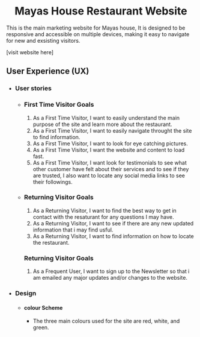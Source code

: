 <h1 align="center">Mayas House Restaurant Website</h1>

This is the main marketing website for Mayas house, It is designed to be responsive and accessible on multiple devices, making it easy to navigate for new and exsisting visitors.

[visit website here]

## User Experience (UX)

-   ### User stories

    -   ### First Time Visitor Goals

        1. As a First Time Visitor, I want to easily understand the main purpose of the site and learn more about the restaurant.
        2. As a First Time Visitor, I want to easily navigate throught the site to   find information.
        3. As a First Time Visitor, I want to look for eye catching pictures.
        4. As a First Time Visitor, I want the website and content to load fast.
        5. As a First Time Visitor, I want look for testimonials to see what other customer have felt about their services and to see if they are trusted, I also want to locate any social media links to see their followings.

    -   ### Returning Visitor Goals 

        1. As a Returning Visitor, I want to find the best way to get in contact with the resaturant for any questions I may have. 
        2. As a Returning Visitor, I want to see if there are any new updated information that i may find usful.
        3. As a Returning Visitor, I want to find information on how to locate the restaurant. 


        ### Returning Visitor Goals

        1. As a Frequent User, I want to sign up to the Newsletter so that i am emailed any major updates and/or changes to the website. 

-   ### Design 

    -   #### colour Scheme
        -    The three main colours used for the site are red, white, and green.

        


